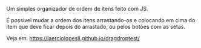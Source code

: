 Um simples organizador de ordem de itens feito com JS.

É possível mudar a ordem dos itens arrastando-os e colocando em cima do item que deve ficar depois do arrastado, ou pelos botões com as setas.

Veja em: https://laerciolopesll.github.io/dragdroptest/
